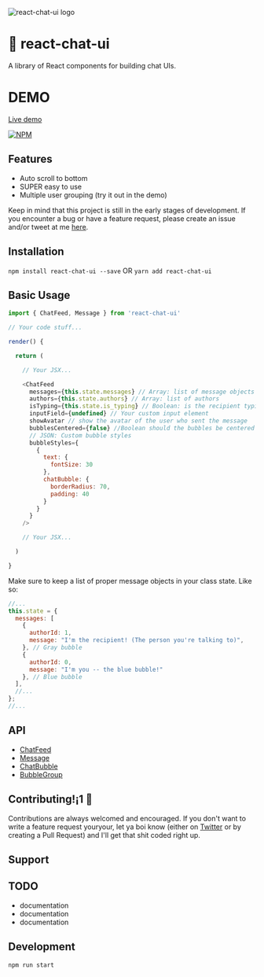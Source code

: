 ![react-chat-ui logo](https://i.imgur.com/YhPrFWw.png)

# 🙊 react-chat-ui

A library of React components for building chat UIs.

# DEMO

[Live demo](https://peterkottas.github.io/react-chat-ui/)

[![NPM](https://nodei.co/npm/react-chat-ui.png?downloads=true&downloadRank=true&stars=true)](https://nodei.co/npm/react-chat-ui/)

## Features

* Auto scroll to bottom
* SUPER easy to use
* Multiple user grouping (try it out in the demo)

Keep in mind that this project is still in the early stages of development. If you encounter a bug or have a feature request, please create an issue and/or tweet at me [here](http://twitter.com/brandonmowat).

## Installation

`npm install react-chat-ui --save`
OR
`yarn add react-chat-ui`

## Basic Usage

```javascript
import { ChatFeed, Message } from 'react-chat-ui'

// Your code stuff...

render() {

  return (

    // Your JSX...

    <ChatFeed
      messages={this.state.messages} // Array: list of message objects
      authors={this.state.authors} // Array: list of authors
      isTyping={this.state.is_typing} // Boolean: is the recipient typing
      inputField={undefined} // Your custom input element
      showAvatar // show the avatar of the user who sent the message
      bubblesCentered={false} //Boolean should the bubbles be centered in the feed?
      // JSON: Custom bubble styles
      bubbleStyles={
        {
          text: {
            fontSize: 30
          },
          chatBubble: {
            borderRadius: 70,
            padding: 40
          }
        }
      }
    />

    // Your JSX...

  )

}
```

Make sure to keep a list of proper message objects in your class state.
Like so:

```javascript
//...
this.state = {
  messages: [
    {
      authorId: 1,
      message: "I'm the recipient! (The person you're talking to)",
    }, // Gray bubble
    { 
      authorId: 0, 
      message: "I'm you -- the blue bubble!" 
    }, // Blue bubble
  ],
  //...
};
//...
```

## API

* [ChatFeed](./src/ChatFeed)
* [Message](./src/Message)
* [ChatBubble](./src/ChatBubble)
* [BubbleGroup](./src/BubbleGroup)

## Contributing!¡1 🔧

Contributions are always welcomed and encouraged. If you don't want to write a feature request youryour, let ya boi know (either on [Twitter](http://twitter.com/brandonmowat) or by creating a Pull Request) and I'll get that shit coded right up.

## Support

## TODO

* documentation
* documentation
* documentation

## Development

```sh
npm run start
```

